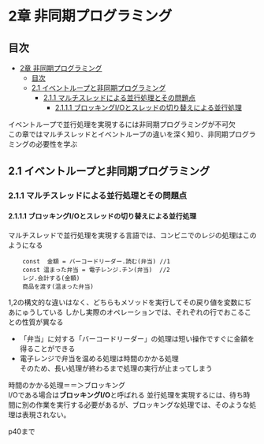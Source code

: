 # 2章 非同期プログラミング

## 目次
<!-- @import "[TOC]" {cmd="toc" depthFrom=2 depthTo=4 orderedList=false} -->

<!-- code_chunk_output -->

- [2章 非同期プログラミング](#2章-非同期プログラミング)
  - [目次](#目次)
  - [2.1 イベントループと非同期プログラミング](#21-イベントループと非同期プログラミング)
    - [2.1.1 マルチスレッドによる並行処理とその問題点](#211-マルチスレッドによる並行処理とその問題点)
      - [2.1.1.1 ブロッキングI/Oとスレッドの切り替えによる並行処理](#2111-ブロッキングioとスレッドの切り替えによる並行処理)

<!-- /code_chunk_output -->

イベントループで並行処理を実現するには非同期プログラミングが不可欠  
この章ではマルチスレッドとイベントループの違いを深く知り、非同期プログラミングの必要性を学ぶ 

## 2.1 イベントループと非同期プログラミング
### 2.1.1 マルチスレッドによる並行処理とその問題点

#### 2.1.1.1 ブロッキングI/Oとスレッドの切り替えによる並行処理

マルチスレッドで並行処理を実現する言語では、コンビニでのレジの処理はこのようになる
```
    const  金額 = バーコードリーダー.読む(弁当) //1
    const 温まった弁当 = 電子レンジ.チン(弁当)  //2
    レジ.会計する(金額)
    商品を渡す(温まった弁当)
```
1,2の構文的な違いはなく、どちらもメソッドを実行してその戻り値を変数にぢあにゅうしている 
しかし実際のオペレーションでは、それぞれの行でおこることの性質が異なる  
* 「弁当」に対する「バーコードリーダー」の処理は短い操作ですぐに金額を得ることができる
* 電子レンジで弁当を温める処理は時間のかかる処理  
そのため、長い処理が終わるまで処理の実行が止まってしまう

時間のかかる処理＝＝＞ブロッキング  
I/Oである場合は**ブロッキングI/O**と呼ばれる
並行処理を実現するには、待ち時間に別の作業を実行する必要があるが、ブロッキングな処理では、そのような処理は表現されない。

p40まで
